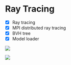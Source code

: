 # Ray Tracing

- [x] Ray tracing
- [x] MPI distributed ray tracing
- [x] BVH tree
- [x] Model loader

![](https://drive.google.com/uc?export=download&id=193IUu-LMNdNAHtpK9yF5nvjf9_eTPY0O)

![](https://drive.google.com/uc?export=download&id=1vcyfFgzdyhNCnEcfII-IQj7CLJNQzgn3)